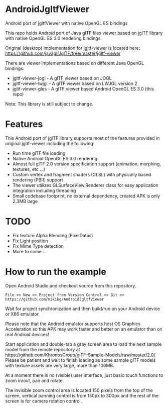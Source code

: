 # AndroidJgltfViewer

Android port of jgltfViewer with native OpenGL ES bindings

This repo holds Android port of Java glTF files viewer based on jglTF library with native OpenGL ES 3.0 rendering bindings.

Original (desktop) implementation for jgltf-viewer is located here:
https://github.com/javagl/JglTF/tree/master/jgltf-viewer

There are viewer implementations based on different Java OpenGL bindings:

- jgltf-viewer-jogl - A glTF viewer based on JOGL
- jgltf-viewer-lwjgl - A glTF viewer based on LWJGL version 2
- jgltf-viewer-gles - A glTF viewer based Android OpenGL ES 3.0 (this repo)

Note: This library is still subject to change.

# Features

This Android port of jglTF library supports most of the features provided in original jgltf-viewer including the following:

- Run time glTF file loading
- Native Android OpenGL ES 3.0 rendering
- Almost full glTF 2.0 version specification support (animation, morphing, textures, etc ...)
- Custom vertex and fragment shaders (GLSL) with physically based rendering (PBR) support
- The viewer utilizes GLSurfaceView.Renderer class for easy application integration including threading
- Small codebase footprint, no external dependency, created APK is only 2.3MB large

# TODO
- Fix texture Alpha Blending (PixelDatas)
- Fix Light position
- Fix Mime Type detection
- More to come ...

# How to run the example 

Open Android Studio and checkout source from this repository.

```
File >> New >> Project from Version Control >> Git >> https://github.com/mikikg/AndroidJgltfViewer
```

Wait for project synchronization and then build/run on your Android device or X86 emulator.

Please note that the Android emulator supports host OS Graphics Acceleration so this APK may work faster and better on an emulator than on real Android devices!

Start application and double-tap a gray screen area to load the next sample model from the remote repository at https://github.com/KhronosGroup/glTF-Sample-Models/raw/master/2.0/
Please be patient and wait to finish loading as some sample glTF models with texture assets are very large, more than 100MB.

At a moment there is no (visible) user interface, just basic touch functions to zoom in/out, pan and rotate.

The invisible zoom control area is located 150 pixels from the top of the screen, vertical panning control is from 150px to 300px and the rest of the screen is for camera rotation control. 
